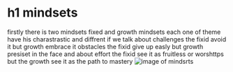 # h1 **mindsets**

firstly there is two mindsets fixed and growth mindsets each one of theme have his charastrastic and diffrent if we talk about challenges the fixid avoid it but growth embrace it obstacles the fixid give up easly but growth presiset in the face and about effort the fixid see it as fruitless or worshttps but the growth see it as the path to mastery 
![image of mindsrts](https://i2.wp.com/www.brainpickings.org/wp-content/uploads/2012/04/taschen_informationgraphics10.jpg?w=680&ssl=1)
